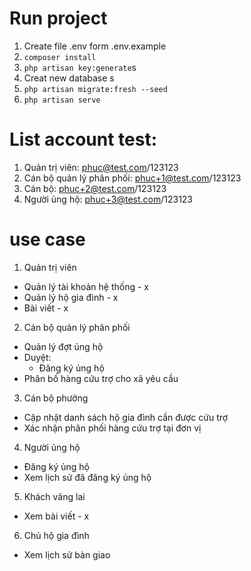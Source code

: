 # Run project
1. Create file .env form .env.example
2. `composer install`
3. `php artisan key:generate`s
4. Creat new database s
5. `php artisan migrate:fresh --seed`
6. `php artisan serve`

# List account test:
1. Quản trị viên: phuc@test.com/123123
2. Cán bộ quản lý phân phối: phuc+1@test.com/123123
3. Cán bộ: phuc+2@test.com/123123
4. Người ủng hộ: phuc+3@test.com/123123

# use case
1. Quản trị viên
  - Quản lý tài khoản hệ thống - x
  - Quản lý hộ gia đình - x
  - Bài viết - x
2. Cán bộ quản lý phân phối
  - Quản lý đợt ủng hộ
  - Duyệt:
    + Đăng ký ủng hộ
  - Phân bố hàng cứu trợ cho xã yêu cầu
3. Cán bộ phường
  - Cập nhật danh sách hộ gia đình cần được cứu trợ 
  - Xác nhận phân phối hàng cứu trợ tại đơn vị 
4. Người ủng hộ
  - Đăng ký ủng hộ
  - Xem lịch sử đã đăng ký ủng hộ
5. Khách vãng lai
  - Xem bài viết - x
6. Chủ hộ gia đình
  - Xem lịch sử bàn giao